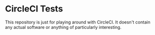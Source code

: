# CircleCI Tests

This repository is just for playing around with CircleCI. It doesn't contain any actual software or
anything of particularly interesting.

